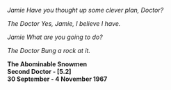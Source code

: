 _Jamie_ _Have you thought up some clever plan, Doctor?_

_The Doctor_ _Yes, Jamie, I believe I have._

_Jamie_ _What are you going to do?_

_The Doctor_ _Bung a rock at it._

**The Abominable Snowmen  
Second Doctor - [5.2]  
30 September - 4 November 1967**